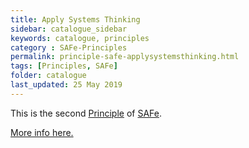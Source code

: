 ```yaml
---
title: Apply Systems Thinking
sidebar: catalogue_sidebar
keywords: catalogue, principles
category : SAFe-Principles
permalink: principle-safe-applysystemsthinking.html
tags: [Principles, SAFe]
folder: catalogue
last_updated: 25 May 2019
---
```


This is the second [Principle](principles) of [SAFe](safe-archetype).

[More info here.](http://scaledagileframework.com/apply-systems-thinking/)




